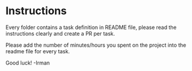 # Instructions

Every folder contains a task definition in README file, please read the instructions clearly and create a PR per task.

Please add the number of minutes/hours you spent on the project into the readme file for every task.

Good luck! -Irman
